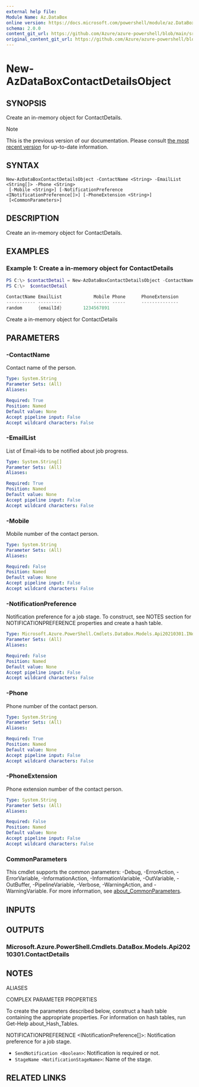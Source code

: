 ```yaml
---
external help file: 
Module Name: Az.DataBox
online version: https://docs.microsoft.com/powershell/module/az.DataBox/new-AzDataBoxContactDetailsObject
schema: 2.0.0
content_git_url: https://github.com/Azure/azure-powershell/blob/main/src/DataBox/help/New-AzDataBoxContactDetailsObject.md
original_content_git_url: https://github.com/Azure/azure-powershell/blob/main/src/DataBox/help/New-AzDataBoxContactDetailsObject.md
---
```


# New-AzDataBoxContactDetailsObject

## SYNOPSIS
Create an in-memory object for ContactDetails.

> [!NOTE]
>This is the previous version of our documentation. Please consult [the most recent version](/powershell/module/az.databox/new-azdataboxcontactdetailsobject) for up-to-date information.

## SYNTAX

```
New-AzDataBoxContactDetailsObject -ContactName <String> -EmailList <String[]> -Phone <String>
 [-Mobile <String>] [-NotificationPreference <INotificationPreference[]>] [-PhoneExtension <String>]
 [<CommonParameters>]
```

## DESCRIPTION
Create an in-memory object for ContactDetails.

## EXAMPLES

### Example 1: Create a in-memory object for ContactDetails 
```powershell
PS C:\> $contactDetail = New-AzDataBoxContactDetailsObject -ContactName "random" -EmailList @("emailId") -Phone "1234567891"
PS C:\>  $contactDetail

ContactName EmailList            Mobile Phone      PhoneExtension
----------- ---------            ------ -----      --------------
random      {emailId}        1234567891
```

Create a in-memory object for ContactDetails

## PARAMETERS

### -ContactName
Contact name of the person.

```yaml
Type: System.String
Parameter Sets: (All)
Aliases:

Required: True
Position: Named
Default value: None
Accept pipeline input: False
Accept wildcard characters: False
```

### -EmailList
List of Email-ids to be notified about job progress.

```yaml
Type: System.String[]
Parameter Sets: (All)
Aliases:

Required: True
Position: Named
Default value: None
Accept pipeline input: False
Accept wildcard characters: False
```

### -Mobile
Mobile number of the contact person.

```yaml
Type: System.String
Parameter Sets: (All)
Aliases:

Required: False
Position: Named
Default value: None
Accept pipeline input: False
Accept wildcard characters: False
```

### -NotificationPreference
Notification preference for a job stage.
To construct, see NOTES section for NOTIFICATIONPREFERENCE properties and create a hash table.

```yaml
Type: Microsoft.Azure.PowerShell.Cmdlets.DataBox.Models.Api20210301.INotificationPreference[]
Parameter Sets: (All)
Aliases:

Required: False
Position: Named
Default value: None
Accept pipeline input: False
Accept wildcard characters: False
```

### -Phone
Phone number of the contact person.

```yaml
Type: System.String
Parameter Sets: (All)
Aliases:

Required: True
Position: Named
Default value: None
Accept pipeline input: False
Accept wildcard characters: False
```

### -PhoneExtension
Phone extension number of the contact person.

```yaml
Type: System.String
Parameter Sets: (All)
Aliases:

Required: False
Position: Named
Default value: None
Accept pipeline input: False
Accept wildcard characters: False
```

### CommonParameters
This cmdlet supports the common parameters: -Debug, -ErrorAction, -ErrorVariable, -InformationAction, -InformationVariable, -OutVariable, -OutBuffer, -PipelineVariable, -Verbose, -WarningAction, and -WarningVariable. For more information, see [about_CommonParameters](http://go.microsoft.com/fwlink/?LinkID=113216).

## INPUTS

## OUTPUTS

### Microsoft.Azure.PowerShell.Cmdlets.DataBox.Models.Api20210301.ContactDetails

## NOTES

ALIASES

COMPLEX PARAMETER PROPERTIES

To create the parameters described below, construct a hash table containing the appropriate properties. For information on hash tables, run Get-Help about_Hash_Tables.


NOTIFICATIONPREFERENCE <INotificationPreference[]>: Notification preference for a job stage.
  - `SendNotification <Boolean>`: Notification is required or not.
  - `StageName <NotificationStageName>`: Name of the stage.

## RELATED LINKS

